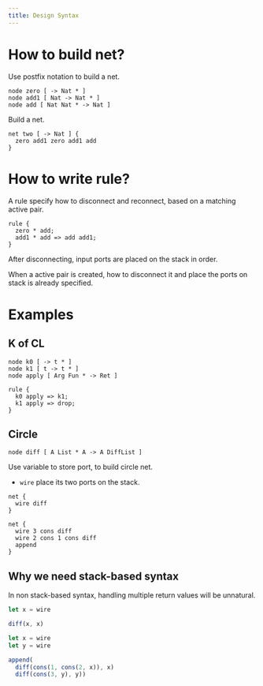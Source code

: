 ```yaml
---
title: Design Syntax
---
```


# How to build net?

Use postfix notation to build a net.

```cicada-vm
node zero [ -> Nat * ]
node add1 [ Nat -> Nat * ]
node add [ Nat Nat * -> Nat ]
```

Build a net.

```cicada-vm
net two [ -> Nat ] {
  zero add1 zero add1 add
}
```

# How to write rule?

A rule specify how to disconnect and reconnect,
based on a matching active pair.

```cicada-vm
rule {
  zero * add;
  add1 * add => add add1;
}
```

After disconnecting, input ports are placed on the stack in order.

When a active pair is created,
how to disconnect it and place the
ports on stack is already specified.

# Examples

## K of CL

```cicada-vm
node k0 [ -> t * ]
node k1 [ t -> t * ]
node apply [ Arg Fun * -> Ret ]
```

```cicada-vm
rule {
  k0 apply => k1;
  k1 apply => drop;
}
```

## Circle

```cicada-vm
node diff [ A List * A -> A DiffList ]
```

Use variable to store port, to build circle net.

- `wire` place its two ports on the stack.

```cicada-vm
net {
  wire diff
}

net {
  wire 3 cons diff
  wire 2 cons 1 cons diff
  append
}
```

## Why we need stack-based syntax

In non stack-based syntax,
handling multiple return values will be unnatural.

```js
let x = wire

diff(x, x)
```

```js
let x = wire
let y = wire

append(
  diff(cons(1, cons(2, x)), x)
  diff(cons(3, y), y))
```
